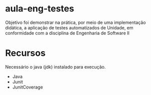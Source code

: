# aula-eng-testes
Objetivo foi demonstrar na prática, por meio de uma implementação didática, a aplicação de testes automatizados de Unidade, em conformidade com a disciplina de Engenharia de Software II

# Recursos
Necessário o java (jdk) instalado para execução.
* Java
* Junit
* JunitCoverage
